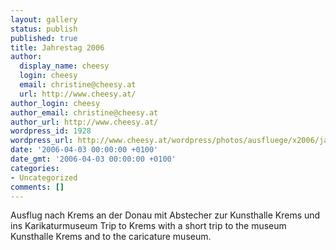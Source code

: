 ```yaml
---
layout: gallery
status: publish
published: true
title: Jahrestag 2006
author:
  display_name: cheesy
  login: cheesy
  email: christine@cheesy.at
  url: http://www.cheesy.at/
author_login: cheesy
author_email: christine@cheesy.at
author_url: http://www.cheesy.at/
wordpress_id: 1928
wordpress_url: http://www.cheesy.at/wordpress/photos/ausfluege/x2006/jahrestag-2006/
date: '2006-04-03 00:00:00 +0100'
date_gmt: '2006-04-03 00:00:00 +0100'
categories:
- Uncategorized
comments: []
---
```

<!--:de-->Ausflug nach Krems an der Donau mit Abstecher zur Kunsthalle Krems und ins Karikaturmuseum
<!--:--><!--:en-->Trip to Krems with a short trip to the museum Kunsthalle Krems and to the caricature museum.
<!--:-->

